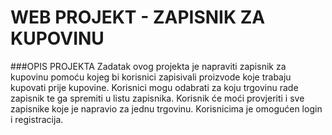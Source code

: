 # WEB PROJEKT - ZAPISNIK ZA KUPOVINU
###OPIS PROJEKTA 
Zadatak ovog projekta je napraviti zapisnik za kupovinu pomoću kojeg bi korisnici zapisivali proizvode koje trabaju kupovati prije kupovine. Korisnici mogu odabrati za koju trgovinu rade zapisnik te ga spremiti u listu zapisnika. Korisnik će moći provjeriti i sve zapisnike koje je napravio za jednu trgovinu. Korisnicima je omogućen login i registracija. 

